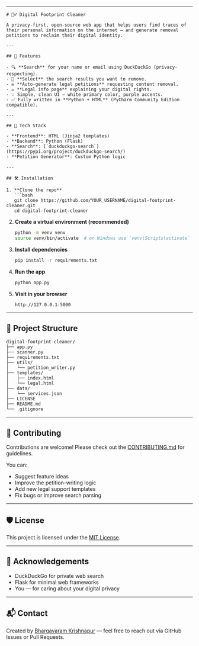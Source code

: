 
---

````
# 🕵️‍♂️ Digital Footprint Cleaner

A privacy-first, open-source web app that helps users find traces of their personal information on the internet — and generate removal petitions to reclaim their digital identity.

---

## 🚀 Features

- 🔍 **Search** for your name or email using DuckDuckGo (privacy-respecting).
- 📄 **Select** the search results you want to remove.
- ✉️ **Auto-generate legal petitions** requesting content removal.
- ⚖️ **Legal info page** explaining your digital rights.
- 💡 Simple, clean UI — white primary color, purple accents.
- ✅ Fully written in **Python + HTML** (PyCharm Community Edition compatible).

---

## 🧰 Tech Stack

- **Frontend**: HTML (Jinja2 templates)
- **Backend**: Python (Flask)
- **Search**: [`duckduckgo-search`](https://pypi.org/project/duckduckgo-search/)
- **Petition Generator**: Custom Python logic

---

## 🛠️ Installation

1. **Clone the repo**
   ```bash
   git clone https://github.com/YOUR_USERNAME/digital-footprint-cleaner.git
   cd digital-footprint-cleaner
````

2. **Create a virtual environment (recommended)**

   ```bash
   python -m venv venv
   source venv/bin/activate  # on Windows use `venv\Scripts\activate`
   ```

3. **Install dependencies**

   ```bash
   pip install -r requirements.txt
   ```

4. **Run the app**

   ```bash
   python app.py
   ```

5. **Visit in your browser**

   ```
   http://127.0.0.1:5000
   ```

---

## 📁 Project Structure

```
digital-footprint-cleaner/
├── app.py
├── scanner.py
├── requirements.txt
├── utils/
│   └── petition_writer.py
├── templates/
│   ├── index.html
│   └── legal.html
├── data/
│   └── services.json
├── LICENSE
├── README.md
└── .gitignore
```

---

## 🤝 Contributing

Contributions are welcome! Please check out the [CONTRIBUTING.md](contributing.md) for guidelines.

You can:

* Suggest feature ideas
* Improve the petition-writing logic
* Add new legal support templates
* Fix bugs or improve search parsing

---

## 🛡 License

This project is licensed under the [MIT License](LICENSE_MIT.md).

---

## 🙏 Acknowledgements

* DuckDuckGo for private web search
* Flask for minimal web frameworks
* You — for caring about your digital privacy

---

## 📬 Contact

Created by [Bhargavaram Krishnapur](https://github.com/Codex-Crusader) — feel free to reach out via GitHub Issues or Pull Requests.

